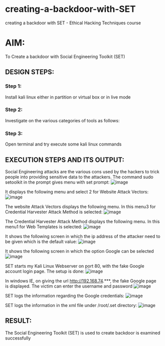 # creating-a-backdoor-with-SET
creating a backdoor with SET - Ethical Hacking Techniques course

# AIM:
To Create a backdoor with Social Engineering Toolkit (SET)

## DESIGN STEPS:

### Step 1:

Install kali linux either in partition or virtual box or in live mode


### Step 2:

Investigate on the various categories of tools as follows:

### Step 3:

Open terminal and try execute some kali linux commands

## EXECUTION STEPS AND ITS OUTPUT:

Social Engineering attacks are the various cons used by the hackers to trick people into providing sensitive data to the attackers. The command sudo setoolkit in the prompt gives menu with set prompt: 
![image](https://github.com/user-attachments/assets/902bcc97-2918-465c-8a51-1097feb9c9b0)


It displays the following menu and select 2 for Website Attack Vectors: 
![image](https://github.com/user-attachments/assets/0c2db713-ec1c-4805-af15-bec724c12332)


The website Attack Vectors displays the following menu. In this menu3 for Credential Harvester Attack Method is selected:
![image](https://github.com/user-attachments/assets/d6d1bd40-378d-4279-a3fb-d7e20ee9803d)


The Credential Harvester Attack Method displays the following menu. In this menu1 for Web Templates is selected: 
![image](https://github.com/user-attachments/assets/5d783d46-ae7a-4edd-87cc-20d3ed23b137)


It shows the following screen in which the ip address of the attacker need to be given which is the default value: 
![image](https://github.com/user-attachments/assets/78fff169-108c-4534-b512-978b72317527)


It shows the following screen in which the option Google can be selected 
![image](https://github.com/user-attachments/assets/e8cb0533-919f-4cb7-87aa-64a1f1b51503)


SET starts my Kali Linux Webserver on port 80, with the fake Google account login page. The setup is done: 
![image](https://github.com/user-attachments/assets/e0f6c430-1527-4f9b-a40d-be2070205bb1)


In windows IE, on giving the url http://192.168.74.***, the fake Google page is displayed. The victim can enter the username and password
![image](https://github.com/user-attachments/assets/63842432-fe52-4534-817f-a0a533af3961)


SET logs the information regarding the Google credentials: 
![image](https://github.com/user-attachments/assets/6b62b56b-9112-41e2-ac91-63c9e15d7d1b)


SET logs the information in the xml file under /root/.set directory: 
![image](https://github.com/user-attachments/assets/80a7a0cf-66e6-41e5-92a9-42786dc3d083)







## RESULT:
The Social Engineering Toolkit (SET) is used to create backdoor is  examined successfully
